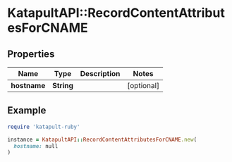 # KatapultAPI::RecordContentAttributesForCNAME

## Properties

| Name | Type | Description | Notes |
| ---- | ---- | ----------- | ----- |
| **hostname** | **String** |  | [optional] |

## Example

```ruby
require 'katapult-ruby'

instance = KatapultAPI::RecordContentAttributesForCNAME.new(
  hostname: null
)
```

